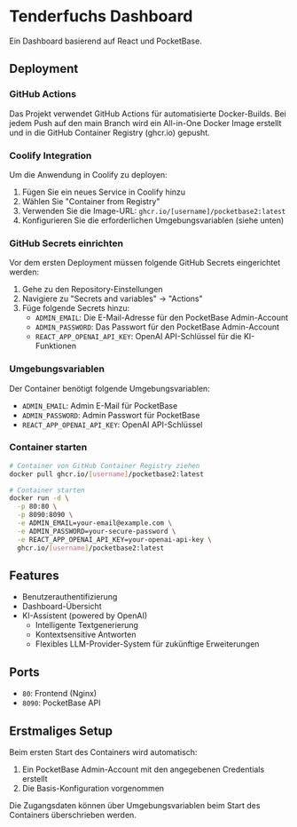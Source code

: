# Tenderfuchs Dashboard

Ein Dashboard basierend auf React und PocketBase.

## Deployment

### GitHub Actions

Das Projekt verwendet GitHub Actions für automatisierte Docker-Builds. Bei jedem Push auf den main Branch wird ein All-in-One Docker Image erstellt und in die GitHub Container Registry (ghcr.io) gepusht.

### Coolify Integration

Um die Anwendung in Coolify zu deployen:

1. Fügen Sie ein neues Service in Coolify hinzu
2. Wählen Sie "Container from Registry"
3. Verwenden Sie die Image-URL: `ghcr.io/[username]/pocketbase2:latest`
4. Konfigurieren Sie die erforderlichen Umgebungsvariablen (siehe unten)

### GitHub Secrets einrichten

Vor dem ersten Deployment müssen folgende GitHub Secrets eingerichtet werden:

1. Gehe zu den Repository-Einstellungen
2. Navigiere zu "Secrets and variables" -> "Actions"
3. Füge folgende Secrets hinzu:
   - `ADMIN_EMAIL`: Die E-Mail-Adresse für den PocketBase Admin-Account
   - `ADMIN_PASSWORD`: Das Passwort für den PocketBase Admin-Account
   - `REACT_APP_OPENAI_API_KEY`: OpenAI API-Schlüssel für die KI-Funktionen

### Umgebungsvariablen

Der Container benötigt folgende Umgebungsvariablen:

- `ADMIN_EMAIL`: Admin E-Mail für PocketBase
- `ADMIN_PASSWORD`: Admin Passwort für PocketBase
- `REACT_APP_OPENAI_API_KEY`: OpenAI API-Schlüssel

### Container starten

```bash
# Container von GitHub Container Registry ziehen
docker pull ghcr.io/[username]/pocketbase2:latest

# Container starten
docker run -d \
  -p 80:80 \
  -p 8090:8090 \
  -e ADMIN_EMAIL=your-email@example.com \
  -e ADMIN_PASSWORD=your-secure-password \
  -e REACT_APP_OPENAI_API_KEY=your-openai-api-key \
  ghcr.io/[username]/pocketbase2:latest
```

## Features

- Benutzerauthentifizierung
- Dashboard-Übersicht
- KI-Assistent (powered by OpenAI)
  - Intelligente Textgenerierung
  - Kontextsensitive Antworten
  - Flexibles LLM-Provider-System für zukünftige Erweiterungen

## Ports

- `80`: Frontend (Nginx)
- `8090`: PocketBase API

## Erstmaliges Setup

Beim ersten Start des Containers wird automatisch:
1. Ein PocketBase Admin-Account mit den angegebenen Credentials erstellt
2. Die Basis-Konfiguration vorgenommen

Die Zugangsdaten können über Umgebungsvariablen beim Start des Containers überschrieben werden.